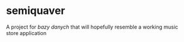 # semiquaver
A project for *bazy danych* that will hopefully resemble a working music store application
